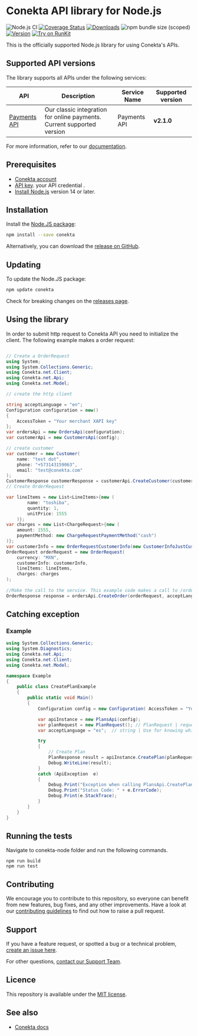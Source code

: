 # Conekta API library for Node.js 
![Node.js CI](https://github.com/conekta/conekta-node/workflows/Node.js%20CI/badge.svg)
[![Coverage Status](https://api.codeclimate.com/v1/badges/6d669b88c0b07a3ff6a3/test_coverage)](https://codeclimate.com/github/conekta/conekta-node/test_coverage)
[![Downloads](https://img.shields.io/npm/dm/conekta.svg)](https://www.npmjs.com/package/conekta)
![npm bundle size (scoped)](https://img.shields.io/bundlephobia/minzip/conekta.svg)
[![Version](https://img.shields.io/npm/v/conekta.svg)](https://www.npmjs.com/package/conekta)
[![Try on RunKit](https://badge.runkitcdn.com/conekta.svg)](https://runkit.com/npm/conekta)

This is the officially supported Node.js library for using Conekta's APIs.
## Supported API versions
The library supports all APIs under the following services:

| API                                                                                         | Description | Service Name | Supported version |
|---------------------------------------------------------------------------------------------| ----------- |-------|-------------------|
| [Payments API](https://developers.conekta.com/reference)                  | Our classic integration for online payments. Current supported version | Payments API | **v2.1.0**        |

For more information, refer to our [documentation](https://developers.conekta.com/v2.1.0/docs).

## Prerequisites
- [Conekta account](https://panel.conekta.com/)
- [API key](https://developers.conekta.com/v2.1.0/docs/como-obtener-tus-api-keys).  your API credential .
- [Install Node.js](https://nodejs.org/en/download/) version 14 or later.

## Installation
Install the [Node.JS package](https://www.npmjs.com/package/conekta):
```bash
npm install --save conekta
```

Alternatively, you can download the [release on GitHub](https://github.com/conekta/conekta-node/releases).

## Updating

To update the Node.JS package:

``` bash
npm update conekta
```

Check for breaking changes on the [releases page](https://github.com/conekta/conekta-node/releases/).


## Using the library

In order to submit http request to Conekta API you need to initialize the client. The following example makes a order request:
```c#

// Create a OrderRequest
using System;
using System.Collections.Generic;
using Conekta.net.Client;
using Conekta.net.Api;
using Conekta.net.Model;

// create the http client

string acceptLanguage = "en";
Configuration configuration = new()
{
    AccessToken = "Your merchant XAPI key"
};
var ordersApi = new OrdersApi(configuration);
var customerApi = new CustomersApi(config);

// create customer
var customer = new Customer(
    name: "test dot",
    phone: "+573143159063",
    email: "test@conekta.com"
);
CustomerResponse customerResponse = customerApi.CreateCustomer(customer);
// Create OrderRequest

var lineItems = new List<LineItems>{new (
        name: "toshiba",
        quantity: 1,
        unitPrice: 1555
    )};
var charges = new List<ChargeRequest>{new (
    amount: 1555,
    paymentMethod: new ChargeRequestPaymentMethod("cash")
)};
var customerInfo = new OrderRequestCustomerInfo(new CustomerInfoJustCustomerId(customerResponse.Id));
OrderRequest orderRequest = new OrderRequest(
    currency: "MXN",
    customerInfo: customerInfo,
    lineItems: lineItems,
    charges: charges
);
            
//Make the call to the service. This example code makes a call to /orders
OrderResponse response = ordersApi.CreateOrder(orderRequest, acceptLanguage);
```

## Catching exception

### Example
```csharp
using System.Collections.Generic;
using System.Diagnostics;
using Conekta.net.Api;
using Conekta.net.Client;
using Conekta.net.Model;

namespace Example
{
    public class CreatePlanExample
    {
        public static void Main()
        {
            Configuration config = new Configuration( AccessToken = "Your merchant XAPI key");

            var apiInstance = new PlansApi(config);
            var planRequest = new PlanRequest(); // PlanRequest | requested field for plan
            var acceptLanguage = "es";  // string | Use for knowing which language to use (optional)  (default to es)

            try
            {
                // Create Plan
                PlanResponse result = apiInstance.CreatePlan(planRequest, acceptLanguage);
                Debug.WriteLine(result);
            }
            catch (ApiException  e)
            {
                Debug.Print("Exception when calling PlansApi.CreatePlan: " + e.Message);
                Debug.Print("Status Code: " + e.ErrorCode);
                Debug.Print(e.StackTrace);
            }
        }
    }
}
```

## Running the tests
Navigate to conekta-node folder and run the following commands.
```
npm run build
npm run test
```

## Contributing
We encourage you to contribute to this repository, so everyone can benefit from new features, bug fixes, and any other improvements.
Have a look at our [contributing guidelines](https://github.com/conekta/conekta-node/blob/main/CONTRIBUTING.md) to find out how to raise a pull request.

## Support
If you have a feature request, or spotted a bug or a technical problem, [create an issue here](https://github.com/conekta/conekta-node/issues/choose).

For other questions, [contact our Support Team](https://developers.conekta.com/discuss).

## Licence
This repository is available under the [MIT license](https://github.com/conekta/conekta-node/blob/master/LICENSE).

## See also
* [Conekta docs](https://developers.conekta.com/docs)
